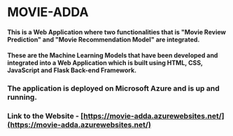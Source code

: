 # MOVIE-ADDA

#### This is a Web Application where two functionalities that is "Movie Review Prediction" and "Movie Recommendation Model" are integrated. 
#### These are the Machine Learning Models that have been developed and integrated into a Web Application which is built using HTML, CSS, JavaScript and Flask Back-end Framework. 
### The application is deployed on Microsoft Azure and is up and running.

### Link to the Website - [https://movie-adda.azurewebsites.net/](https://movie-adda.azurewebsites.net/)

